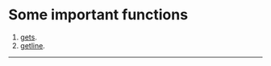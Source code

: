 # Some important functions

1. [gets](https://www.tutorialspoint.com/c_standard_library/c_function_gets.htm).
2. [getline](https://linuxhint.com/getline-function-c/).


---
